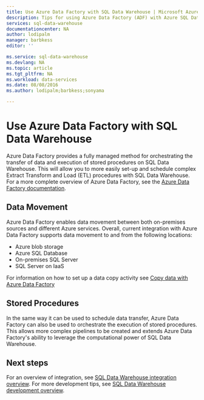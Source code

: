 ```yaml
---
title: Use Azure Data Factory with SQL Data Warehouse | Microsoft Azure
description: Tips for using Azure Data Factory (ADF) with Azure SQL Data Warehouse for developing solutions.
services: sql-data-warehouse
documentationcenter: NA
author: lodipalm
manager: barbkess
editor: ''

ms.service: sql-data-warehouse
ms.devlang: NA
ms.topic: article
ms.tgt_pltfrm: NA
ms.workload: data-services
ms.date: 08/08/2016
ms.author: lodipalm;barbkess;sonyama

---
```

# Use Azure Data Factory with SQL Data Warehouse
Azure Data Factory provides a fully managed method for orchestrating the transfer of data and execution of stored procedures on SQL Data Warehouse.  This will allow you to more easily set-up and schedule complex Extract Transform and Load (ETL) procedures with SQL Data Warehouse. For a more complete overview of Azure Data Factory, see the [Azure Data Factory documentation][Azure Data Factory documentation].

## Data Movement
Azure Data Factory enables data movement between both on-premises sources and different Azure services.  Overall, current integration with Azure Data Factory supports data movement to and from the following locations:

* Azure blob storage
* Azure SQL Database
* On-premises SQL Server
* SQL Server on IaaS

For information on how to set up a data copy activity see [Copy data with Azure Data Factory][Copy data with Azure Data Factory]

## Stored Procedures
 In the same way it can be used to schedule data transfer, Azure Data Factory can also be used to orchestrate the execution of stored procedures.  This allows more complex pipelines to be created and extends Azure Data Factory's ability to leverage the computational power of SQL Data Warehouse.

## Next steps
For an overview of integration, see [SQL Data Warehouse integration overview][SQL Data Warehouse integration overview].
For more development tips, see [SQL Data Warehouse development overview][SQL Data Warehouse development overview].

<!--Image references-->

<!--Article references-->

[Copy data with Azure Data Factory]: ../data-factory/data-factory-data-movement-activities.md
[SQL Data Warehouse development overview]: ./sql-data-warehouse-overview-develop.md
[SQL Data Warehouse integration overview]: ./sql-data-warehouse-overview-integrate.md

<!--MSDN references-->

<!--Other Web references-->
[Azure Data Factory documentation]:https://azure.microsoft.com/documentation/services/data-factory/

